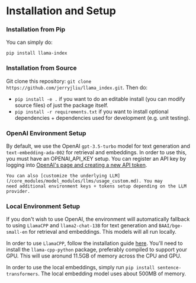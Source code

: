 # Installation and Setup

### Installation from Pip

You can simply do:

```
pip install llama-index
```

### Installation from Source

Git clone this repository: `git clone https://github.com/jerryjliu/llama_index.git`. Then do:

- `pip install -e .` if you want to do an editable install (you can modify source files) of just the package itself.
- `pip install -r requirements.txt` if you want to install optional dependencies + dependencies used for development (e.g. unit testing).

### OpenAI Environment Setup

By default, we use the OpenAI `gpt-3.5-turbo` model for text generation and `text-embedding-ada-002` for retrieval and embeddings. In order to use this, you must have an OPENAI_API_KEY setup.
You can register an API key by logging into [OpenAI's page and creating a new API token](https://beta.openai.com/account/api-keys).

```{tip}
You can also [customize the underlying LLM](/core_modules/model_modules/llms/usage_custom.md). You may
need additional environment keys + tokens setup depending on the LLM provider.
```

### Local Environment Setup

If you don't wish to use OpenAI, the environment will automatically fallback to using `LlamaCPP` and `llama2-chat-13B` for text generation and `BAAI/bge-small-en` for retrieval and embeddings. This models will all run locally.

In order to use `LlamaCPP`, follow the installation guide [here](/examples/llm/llama_2_llama_cpp.ipynb). You'll need to install the `llama-cpp-python` package, preferably compiled to support your GPU. This will use aronund 11.5GB of memory across the CPU and GPU.

In order to use the local embeddings, simply run `pip install sentence-transformers`. The local embedding model uses about 500MB of memory.
